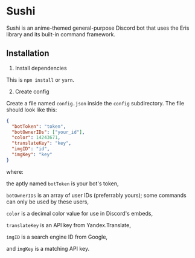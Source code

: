 # Sushi
Sushi is an anime-themed general-purpose Discord bot that uses the Eris library and its built-in command framework.

## Installation
1. Install dependencies

This is `npm install` or `yarn`.

2. Create config

Create a file named `config.json` inside the `config` subdirectory. The file should look like this:

```json
{
  "botToken": "token",
  "botOwnerIDs": ["your_id"],
  "color": 14243671,
  "translateKey": "key",
  "imgID": "id",
  "imgKey": "key"
}
```
where:

the aptly named `botToken` is your bot's token,

`botOwnerIDs` is an array of user IDs (preferrably yours); some commands can only be used by these users,

`color` is a decimal color value for use in Discord's embeds,

`translateKey` is an API key from Yandex.Translate,

`imgID` is a search engine ID from Google,

and `imgKey` is a matching API key.

